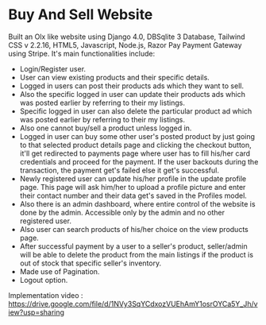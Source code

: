 # Buy And Sell Website
Built an Olx like website using Django 4.0, DBSqlite 3 Database, Tailwind CSS v 2.2.16, HTML5, Javascript, Node.js, Razor Pay Payment Gateway using Stripe.
 It's main functionalities include:
- Login/Register user.
- User can view existing products and their specific details.
- Logged in users can post their products ads which they want to sell.
- Also the specific logged in user can update their products ads which was posted earlier by referring to their my listings.
- Specific logged in user can also delete the particular product ad which was posted earlier by referring to their my listings.
- Also one cannot buy/sell a product unless logged in.
- Logged in user can buy some other user's posted product by just going to that selected product details page and clicking the checkout button, it'll get redirected to payments page where user has to fill his/her card credentials and proceed for the payment. If the user backouts during the transaction, the payment get's failed else it get's successful.
- Newly registered user can update his/her profile in the update profile page. This page will ask him/her to upload a profile picture and enter their contact number and their data get's saved in the Profiles model.
- Also there is an admin dashboard, where entire control of the website is done by the admin. Accessible only by the admin and no other registered user.
- Also user can search products of his/her choice on the view products page. 
- After successful payment by a user to a seller's product, seller/admin will be able to delete the product from the main listings if the product is out of stock that specific seller's inventory.
- Made use of Pagination.
- Logout option.

Implementation video : https://drive.google.com/file/d/1NVy3SqYCdxozVUEhAmY1osrOYCa5Y_Jh/view?usp=sharing
